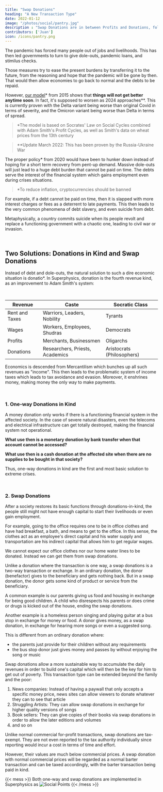 ```yaml
---
title: "Swap Donations"
heading: "A New Transaction Type"
date: 2022-01-12
image: "/photos/social/pantry.jpg"
description : "Swap Donations are in between Profits and Donations, following the four revenues of rent, wages, profits, and donations"
contributors: ['Juan']
icon: /icons/pantry.png
---
```



The pandemic has forced many people out of jobs and livelihoods. This has then led governments to turn to give dole-outs, pandemic loans, and stimilus checks. 

Those measures try to ease the present burdens by transferring it to the future, from the reasoning and hope that the pandemic will be gone by then. That would then allow economies to go back to normal and the debts to be repaid.

However, [our model](/social/supersociology/precrisis-years)* from 2015 shows that <b>things will not get better anytime soon</b>. In fact, it's supposed to worsen as 2024 approaches**. This is currently proven with the Delta variant being worse than original Covid in terms of severity, and the Omicron variant being worse than Delta in terms of spread. 



> *The model is based on Socrates' Law on Social Cycles combined with Adam Smith's Profit Cycles, as well as Smith's data on wheat prices from the 13th century


> **Update March 2022: This has been proven by the Russia-Ukraine War


The proper policy* from 2020 would have been to hunker down instead of hoping for a short term recovery from pent-up demand. Massive dole-outs will just lead to a huge debt burden that cannot be paid on time. The debts serve the interest of the financial system which gains employment even during crises situations. 

> *To reduce inflation, cryptocurrencies should be banned

<!-- The spread of the Omicron variant is proof that our model is correct, but just early or off by 1 to 1.5 years.  -->

For example, if a debt cannot be paid on time, then it is slapped with more interest charges or fees as a deterrent to late payments. This then leads to the very common phenomena of debt slavery, and even suicide from debt. 

Metaphysically, a country commits suicide when its people revolt and replace a functioning government with a chaotic one, leading to civil war or invasion. 

<br>

## Two Solutions: Donations in Kind and Swap Donations

Instead of debt and dole-outs, the natural solution to such a dire economic situation is donatio*. In Superphysics, donation is the fourth revenue kind, as an improvement to Adam Smith's system:


<br>

Revenue | Caste | Socratic Class
--- | --- | ---
Rent and Taxes | Warriors, Leaders, Nobility | Tyrants
Wages | Workers, Employees, Shudras | Democrats
Profits | Merchants, Businessmen | Oligarchs
Donations | Researchers, Priests, Academics | Aristocrats (Philosophers) 

<!-- > *A government's dole-out can be considered a donation if it comes from a foreign government that is not suffering as much. The dole-outs of most countries are sourced from public debt which come from taxes (rent payment to government for citizenship) and not donations.   -->


Economics is descended from Mercantilism which bunches up all such revenues as "income". This then leads to the problematic system of income taxes which leads to tax avoidance and evasion. Moreover, it enshrines money, making money the only way to make payments.  

<br>

### 1. One-way Donations in Kind 

A money donation only works if there is a functioning financial system in the affected society. In the case of severe natural disasters, even the telecoms and electrical infrastructure can get totally destroyed, making the financial system not operational. 

**What use then is a monetary donation by bank transfer when that account cannot be accessed?** 

**What use then is a cash donation at the affected site when there are no supplies to be bought in that society?**

Thus, one-way donations in kind are the first and most basic solution to extreme crises. 

<br>

### 2. Swap Donations

After a society restores its basic functions through donations-in-kind, the people still might not have enough capital to start their livelihoods or even gain employment. 

For example, going to the office requires one to be in office clothes and have had breakfast, a bath, and means to get to the office. In this sense, the clothes act as an employee's direct capital and his water supply and transportation are his indirect capital that allows him to get regular wages. 

We cannot expect our office clothes nor our home water lines to be donated. Instead we can get them from swap donations.

Unlike a donation where the transaction is one way, a swap donations is a two-way transaction or exchange. In an ordinary donation, the donor (benefactor) gives to the beneficiary and gets nothing back. But in a swap donation, the donor gets some kind of product or service from the beneficiary. 

A common example is our parents giving us food and housing in exchange for being good children. A child who disrespects his parents or does crime or drugs is kicked out of the house, ending the swap donations. 

Another example is a homeless person singing and playing guitar at a bus stop in exchange for money or food. A donor gives money, as a swap donation, in exchange for hearing more songs or even a suggested song. 

This is different from an ordinary donation where:
- the parents just provide for their children without any requirements
- the bus stop donor just gives money and passes by without enjoying the song or music

Swap donations allow a more sustainable way to accumulate the daily revenues in order to build one's capital which will then be the key for him to get out of poverty. This transaction type can be extended beyond the family and the poor:

1. News companies: Instead of having a paywall that only accepts a specific money price, news sites can allow viewers to donate whatever they can to see that article
2. Struggling Artists: They can allow swap donations in exchange for higher quality versions of songs
3. Book sellers: They can give copies of their books via swap donations in order to allow the later editions and volumes
4. and so on

Unlike normal commercial for-profit transactions, swap donations are tax-exempt. They are not even reported to the tax authority individually since reporting would incur a cost in terms of time and effort. 

However, their values are much below commercial prices. A swap donation with normal commercial prices will be regarded as a normal barter transaction and can be taxed accordingly, with the barter transaction being paid in kind. 


{{< mess >}}
Both one-way and swap donations are implemented in Superphysics as ![Social Points](https://pantrypoints.com/circle)
{{< /mess >}}
